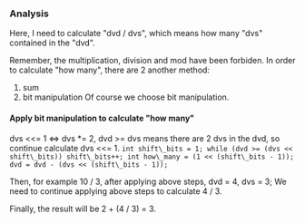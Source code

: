 ### Analysis

Here, I need to calculate "dvd / dvs", which means how many "dvs" contained in the "dvd".

Remember, the multiplication, division and mod have been forbiden.
In order to calculate "how many", there are 2 another method:
1. sum
2. bit manipulation
Of course we choose bit manipulation.

#### Apply bit manipulation to calculate "how many"

dvs <<= 1 <=> dvs *= 2, dvd >= dvs means there are 2 dvs in the dvd, so continue calculate dvs <<= 1.
`
int shift\_bits = 1;
while (dvd >= (dvs << shift\_bits)) shift\_bits++;
int how\_many = (1 << (shift\_bits - 1));
dvd = dvd - (dvs << (shift\_bits - 1));
`

Then, for example 10 / 3, after applying above steps, dvd = 4, dvs = 3;
We need to continue applying above steps to calculate 4 / 3.

Finally, the result will be 2 + (4 / 3) = 3.
